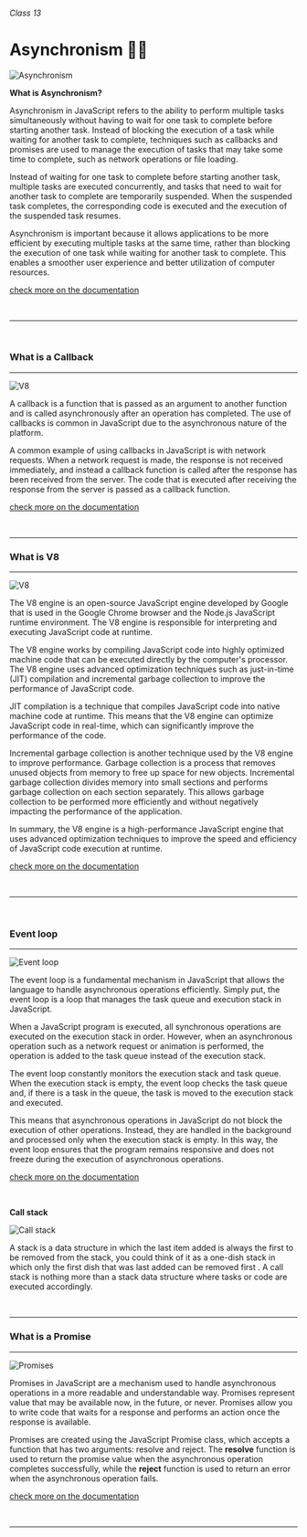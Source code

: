 ###### Class 13

# Asynchronism 🧑‍💻

![Asynchronism](https://cdn.buttercms.com/hmirWTF7TBCsX6mncY0P)

**What is Asynchronism?**

Asynchronism in JavaScript refers to the ability to perform multiple tasks simultaneously without having to wait for one task to complete before starting another task. Instead of blocking the execution of a task while waiting for another task to complete, techniques such as callbacks and promises are used to manage the execution of tasks that may take some time to complete, such as network operations or file loading.

Instead of waiting for one task to complete before starting another task, multiple tasks are executed concurrently, and tasks that need to wait for another task to complete are temporarily suspended. When the suspended task completes, the corresponding code is executed and the execution of the suspended task resumes.

Asynchronism is important because it allows applications to be more efficient by executing multiple tasks at the same time, rather than blocking the execution of one task while waiting for another task to complete. This enables a smoother user experience and better utilization of computer resources.

[check more on the documentation](https://developer.mozilla.org/en-US/docs/Learn/JavaScript/Asynchronous/Introducing)

<br />

---

<br />

### **What is a Callback**
---

![V8](https://www.freecodecamp.org/news/content/images/2021/09/pizza.png)

A callback is a function that is passed as an argument to another function and is called asynchronously after an operation has completed. The use of callbacks is common in JavaScript due to the asynchronous nature of the platform.

A common example of using callbacks in JavaScript is with network requests. When a network request is made, the response is not received immediately, and instead a callback function is called after the response has been received from the server. The code that is executed after receiving the response from the server is passed as a callback function.

[check more on the documentation](https://developer.mozilla.org/en-US/docs/Glossary/Callback_function)

<br />

---

### **What is V8**
---

![V8](https://res.cloudinary.com/practicaldev/image/fetch/s--xFne0XOM--/c_imagga_scale,f_auto,fl_progressive,h_900,q_66,w_1600/https://dev-to-uploads.s3.amazonaws.com/i/mjfb9kyd3sguclntkrn6.gif)

The V8 engine is an open-source JavaScript engine developed by Google that is used in the Google Chrome browser and the Node.js JavaScript runtime environment. The V8 engine is responsible for interpreting and executing JavaScript code at runtime.

The V8 engine works by compiling JavaScript code into highly optimized machine code that can be executed directly by the computer's processor. The V8 engine uses advanced optimization techniques such as just-in-time (JIT) compilation and incremental garbage collection to improve the performance of JavaScript code.

JIT compilation is a technique that compiles JavaScript code into native machine code at runtime. This means that the V8 engine can optimize JavaScript code in real-time, which can significantly improve the performance of the code.

Incremental garbage collection is another technique used by the V8 engine to improve performance. Garbage collection is a process that removes unused objects from memory to free up space for new objects. Incremental garbage collection divides memory into small sections and performs garbage collection on each section separately. This allows garbage collection to be performed more efficiently and without negatively impacting the performance of the application.

In summary, the V8 engine is a high-performance JavaScript engine that uses advanced optimization techniques to improve the speed and efficiency of JavaScript code execution at runtime.

[check more on the documentation](https://v8.dev/)

<br />

---

<br />

### **Event loop**
---
![Event loop](https://miro.medium.com/v2/resize:fit:1400/1*XVqPA2z1dTHJWm2TwIAsBw.gif)

The event loop is a fundamental mechanism in JavaScript that allows the language to handle asynchronous operations efficiently. Simply put, the event loop is a loop that manages the task queue and execution stack in JavaScript.

When a JavaScript program is executed, all synchronous operations are executed on the execution stack in order. However, when an asynchronous operation such as a network request or animation is performed, the operation is added to the task queue instead of the execution stack.

The event loop constantly monitors the execution stack and task queue. When the execution stack is empty, the event loop checks the task queue and, if there is a task in the queue, the task is moved to the execution stack and executed.

This means that asynchronous operations in JavaScript do not block the execution of other operations. Instead, they are handled in the background and processed only when the execution stack is empty. In this way, the event loop ensures that the program remains responsive and does not freeze during the execution of asynchronous operations.

[check more on the documentation](https://developer.mozilla.org/en-US/docs/Web/JavaScript/EventLoop)

<br />

**Call stack**

![Call stack](https://geekflare.com/wp-content/uploads/2019/10/stack.jpg)

A stack is a data structure in which the last item added is always the first to be removed from the stack, you could think of it as a one-dish stack in which only the first dish that was last added can be removed first . A call stack is nothing more than a stack data structure where tasks or code are executed accordingly.

<br />

---

### **What is a Promise**
---

![Promises](https://www.alexlintu.com/content/images/2021/04/Group-74.png)

Promises in JavaScript are a mechanism used to handle asynchronous operations in a more readable and understandable way. Promises represent value that may be available now, in the future, or never. Promises allow you to write code that waits for a response and performs an action once the response is available.

Promises are created using the JavaScript Promise class, which accepts a function that has two arguments: resolve and reject. The **resolve** function is used to return the promise value when the asynchronous operation completes successfully, while the **reject** function is used to return an error when the asynchronous operation fails.


[check more on the documentation](https://developer.mozilla.org/en-US/docs/Web/JavaScript/Reference/Global_Objects/Promise)

<br />

---